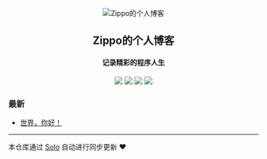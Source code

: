 <p align="center"><img alt="Zippo的个人博客" src="https://static.b3log.org/images/brand/solo-32.png"></p><h2 align="center">
Zippo的个人博客
</h2>

<h4 align="center">记录精彩的程序人生</h4>
<p align="center"><a title="Zippo的个人博客" target="_blank" href="https://github.com/yrb198462/solo-blog"><img src="https://img.shields.io/github/last-commit/yrb198462/solo-blog.svg?style=flat-square&color=FF9900"></a>
<a title="GitHub repo size in bytes" target="_blank" href="https://github.com/yrb198462/solo-blog"><img src="https://img.shields.io/github/repo-size/yrb198462/solo-blog.svg?style=flat-square"></a>
<a title="Solo Version" target="_blank" href="https://github.com/b3log/solo/releases"><img src="https://img.shields.io/badge/solo-3.6.4-f1e05a.svg?style=flat-square&color=blueviolet"></a>
<a title="Hits" target="_blank" href="https://github.com/b3log/hits"><img src="https://hits.b3log.org/yrb198462/solo-blog.svg"></a></p>

### 最新

* [世界，你好！](https://zippo-hit.com/hello-solo)



---

本仓库通过 [Solo](https://github.com/b3log/solo) 自动进行同步更新 ❤️ 